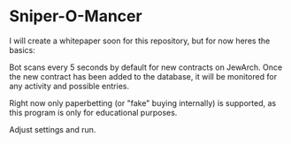 # Sniper-O-Mancer

I will create a whitepaper soon for this repository, but for now heres the basics:

Bot scans every 5 seconds by default for new contracts on JewArch. Once the new contract has been added to the database, it will be monitored for any activity and possible entries.

Right now only paperbetting (or "fake" buying internally) is supported, as this program is only for educational purposes.

Adjust settings and run.
